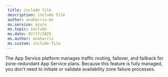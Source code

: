 ```yaml
---
 title: include file
 description: include file
 author: anaharris-ms
 ms.service: azure
 ms.topic: include
 ms.date: 07/17/2025
 ms.author: anaharris
 ms.custom: include file
---
```

The App Service platform manages traffic routing, failover, and failback for zone-redundant App Service plans. Because this feature is fully managed, you don't need to initiate or validate availability zone failure processes.